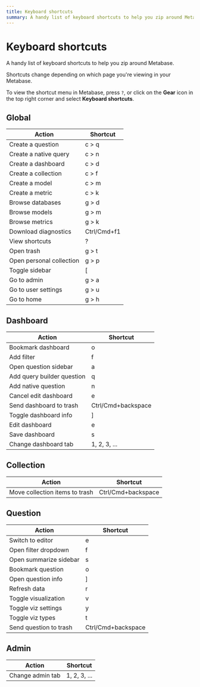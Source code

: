 ```yaml
---
title: Keyboard shortcuts
summary: A handy list of keyboard shortcuts to help you zip around Metabase.
---
```


# Keyboard shortcuts

A handy list of keyboard shortcuts to help you zip around Metabase.

Shortcuts change depending on which page you're viewing in your Metabase.

To view the shortcut menu in Metabase, press `?`, or click on the **Gear** icon
in the top right corner and select **Keyboard shortcuts**.

## Global

| Action                   | Shortcut    |
| ------------------------ | ----------- |
| Create a question        | c > q       |
| Create a native query    | c > n       |
| Create a dashboard       | c > d       |
| Create a collection      | c > f       |
| Create a model           | c > m       |
| Create a metric          | c > k       |
| Browse databases         | g > d       |
| Browse models            | g > m       |
| Browse metrics           | g > k       |
| Download diagnostics     | Ctrl/Cmd+f1 |
| View shortcuts           | ?           |
| Open trash               | g > t       |
| Open personal collection | g > p       |
| Toggle sidebar           | [           |
| Go to admin              | g > a       |
| Go to user settings      | g > u       |
| Go to home               | g > h       |

## Dashboard

| Action                     | Shortcut           |
| -------------------------- | ------------------ |
| Bookmark dashboard         | o                  |
| Add filter                 | f                  |
| Open question sidebar      | a                  |
| Add query builder question | q                  |
| Add native question        | n                  |
| Cancel edit dashboard      | e                  |
| Send dashboard to trash    | Ctrl/Cmd+backspace |
| Toggle dashboard info      | ]                  |
| Edit dashboard             | e                  |
| Save dashboard             | s                  |
| Change dashboard tab       | 1, 2, 3, ...       |

## Collection

| Action                         | Shortcut           |
| ------------------------------ | ------------------ |
| Move collection items to trash | Ctrl/Cmd+backspace |

## Question

| Action                 | Shortcut           |
| ---------------------- | ------------------ |
| Switch to editor       | e                  |
| Open filter dropdown   | f                  |
| Open summarize sidebar | s                  |
| Bookmark question      | o                  |
| Open question info     | ]                  |
| Refresh data           | r                  |
| Toggle visualization   | v                  |
| Toggle viz settings    | y                  |
| Toggle viz types       | t                  |
| Send question to trash | Ctrl/Cmd+backspace |

## Admin

| Action           | Shortcut     |
| ---------------- | ------------ |
| Change admin tab | 1, 2, 3, ... |
